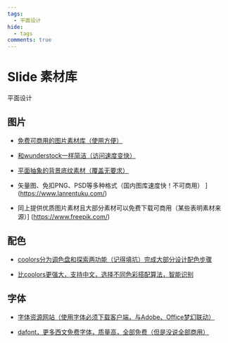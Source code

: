 ```yaml
---
tags:
  - 平面设计
hide:
  - tags
comments: true
---
```

# Slide 素材库

<div class="badges">
<span class="badge badge1">平面设计</span>
</div>

## 图片
- [免费可商用的图片素材库（使用方便）](https://wunderstock.com/)

- [和wunderstock一样简洁（访问速度变快）](https://unsplash.com/)

- [平面抽象的背景底纹素材（覆盖无要求）](https://www.hituyu.com/)

- 矢量图、免扣PNG、PSD等多种格式（国内图库速度快！不可商用） ](https://www.lanrentuku.com/)

- 同上提供优质图片素材且大部分素材可以免费下载可商用（某些表明素材来源）]
(https://www.freepik.com/)

## 配色

- [coolors分为调色盘和探索两功能（记得填坑）完成大部分设计配色步骤](https://coolors.co/)

- [比coolors更强大，支持中文，选择不同色彩搭配算法，智能识别](https://color.adobe.com/zh/create)

## 字体

- [字体资源网站（使用字体必须下载客户端，与Adobe、Office梦幻联动）](https://www.hellofont.cn/)

- [dafont，更多西文免费字体，质量高，全部免费（但是没说全部商用）](https://www.dafont.com/)
